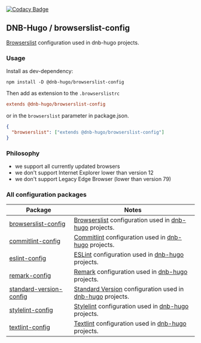 [![Codacy Badge](https://app.codacy.com/project/badge/Grade/4ee6197f4f9846dbbbdb20331660ac1c)](https://www.codacy.com/gh/dnb-hugo/browserslist-config/dashboard?utm_source=github.com&amp;utm_medium=referral&amp;utm_content=dnb-hugo/browserslist-config&amp;utm_campaign=Badge_Grade)

## DNB-Hugo / browserslist-config

[Browserslist](https://github.com/browserslist/browserslist) configuration used in dnb-hugo projects.

### Usage

Install as dev-dependency:

```shell
npm install -D @dnb-hugo/browserslist-config
```

Then add as extension to the `.browserslistrc`

```ini
extends @dnb-hugo/browserslist-config
```

or in the `browserslist` parameter in package.json.

```json
{
  "browserslist": ["extends @dnb-hugo/browserslist-config"]
}
```

### Philosophy

- we support all currently updated browsers
- we don't support Internet Explorer lower than version 12
- we don't support Legacy Edge Browser (lower than version 79)

### All configuration packages

| Package | Notes |
|---|---|
| [browserslist-config](https://github.com/dnb-hugo/browserslist-config) | [Browserslist](https://github.com/browserslist/browserslist) configuration used in [dnb-hugo](https://github.com/dnb-hugo) projects. |
| [commitlint-config](https://github.com/dnb-hugo/commitlint-config) | [Commitlint](https://github.com/conventional-changelog/commitlint) configuration used in [dnb-hugo](https://github.com/dnb-hugo) projects. |
| [eslint-config](https://github.com/dnb-hugo/eslint-config) | [ESLint](https://github.com/eslint/eslint) configuration used in [dnb-hugo](https://github.com/dnb-hugo) projects. |
| [remark-config](https://github.com/dnb-hugo/remark-config) | [Remark](https://github.com/remarkjs/remark-lint) configuration used in [dnb-hugo](https://github.com/dnb-hugo) projects. |
| [standard-version-config](https://github.com/dnb-hugo/standard-version-config) | [Standard Version](https://github.com/conventional-changelog/standard-version) configuration used in [dnb-hugo](https://github.com/dnb-hugo) projects. |
| [stylelint-config](https://github.com/dnb-hugo/stylelint-config) | [Stylelint](https://github.com/stylelint/stylelint) configuration used in [dnb-hugo](https://github.com/dnb-hugo) projects. |
| [textlint-config](https://github.com/dnb-hugo/textlint-config) | [Textlint](https://github.com/textlint/textlint) configuration used in [dnb-hugo](https://github.com/dnb-hugo) projects. |
